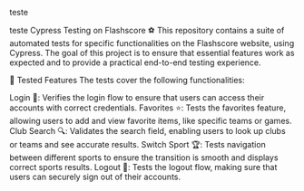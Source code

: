 teste

teste
Cypress Testing on Flashscore ⚽
This repository contains a suite of automated tests for specific functionalities on the Flashscore website, using Cypress. The goal of this project is to ensure that essential features work as expected and to provide a practical end-to-end testing experience.

📝 Tested Features
The tests cover the following functionalities:

Login 🔑: Verifies the login flow to ensure that users can access their accounts with correct credentials.
Favorites ⭐: Tests the favorites feature, allowing users to add and view favorite items, like specific teams or games.
Club Search 🔍: Validates the search field, enabling users to look up clubs or teams and see accurate results.
Switch Sport 🏆: Tests navigation between different sports to ensure the transition is smooth and displays correct sports results.
Logout 🚪: Tests the logout flow, making sure that users can securely sign out of their accounts.
